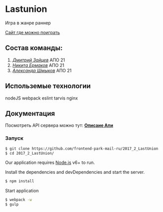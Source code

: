 # Lastunion
Игра в жанре раннер

[Сайт где можно поиграть](https://lastunion.ml)
## Состав команды:
1) <a href="https://github.com/HaseProgram" style="font-style: italic;">Дмитрий Зайцев</a> АПО 21
2) <a href="https://github.com/arblestr" style="font-style: italic;">Никита Ермаков</a> АПО 21
3) <a href="https://github.com/krontand" style="font-style: italic;">Александр Шмыков</a> АПО 21

## Использемые технологии
nodeJS
webpack
eslint
tarvis
nginx

## Документация
Посмотреть API сервера можно тут: <a href="https://app.swaggerhub.com/apis/HustonMmmavr/server_api/1.0.0" style="font-weight: bold">Описаие Апи</a>

### Запуск
```sh
$ git clone https://github.com/frontend-park-mail-ru/2017_2_LastUnion
$ cd 2017_2_LastUnion/
```

Our application requires [Node.js](https://nodejs.org/) v6+ to run.

Install the dependencies and devDependencies and start the server.

```sh
$ npm install
```
Start application

```sh
$ webpack -w
$ gulp
```
